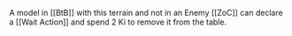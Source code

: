 A model in [[BtB]] with this terrain and not in an Enemy [[ZoC]] can declare a [[Wait Action]] and spend 2 Ki to remove it from the table.